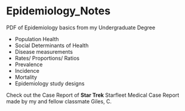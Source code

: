 # Epidemiology_Notes
PDF of Epidemiology basics from my Undergraduate Degree

- Population Health
- Social Determinants of Health
- Disease measurements
- Rates/ Proportions/ Ratios
- Prevalence 
- Incidence
- Mortality
- Epidemiology study designs


Check out the Case Report of **Star Trek** Starfleet Medical Case Report made by my and fellow classmate Giles, C.

